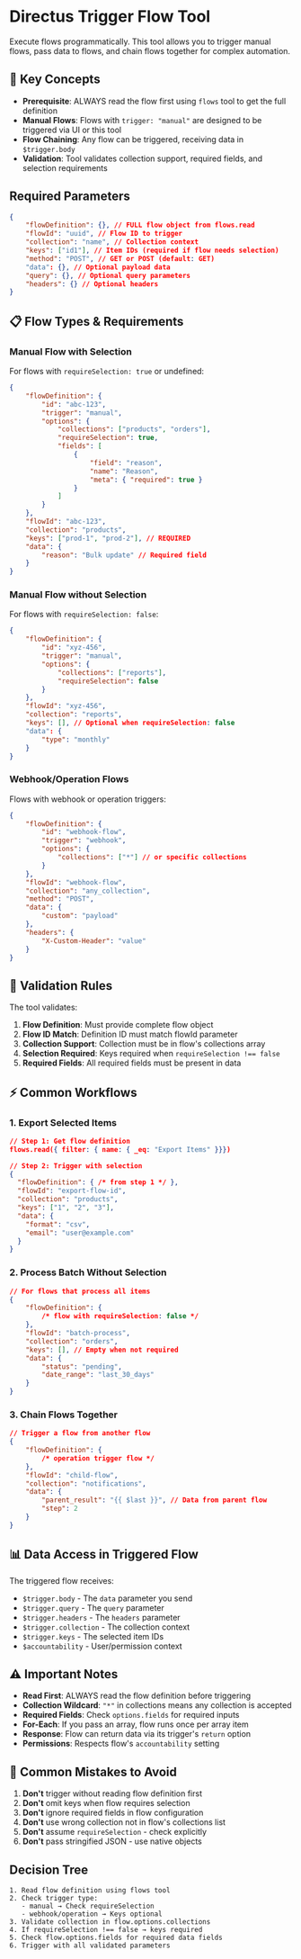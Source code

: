 # Directus Trigger Flow Tool

Execute flows programmatically. This tool allows you to trigger manual flows, pass data to flows, and chain flows
together for complex automation.

## 🔑 Key Concepts

- **Prerequisite**: ALWAYS read the flow first using `flows` tool to get the full definition
- **Manual Flows**: Flows with `trigger: "manual"` are designed to be triggered via UI or this tool
- **Flow Chaining**: Any flow can be triggered, receiving data in `$trigger.body`
- **Validation**: Tool validates collection support, required fields, and selection requirements

## Required Parameters

```json
{
	"flowDefinition": {}, // FULL flow object from flows.read
	"flowId": "uuid", // Flow ID to trigger
	"collection": "name", // Collection context
	"keys": ["id1"], // Item IDs (required if flow needs selection)
	"method": "POST", // GET or POST (default: GET)
	"data": {}, // Optional payload data
	"query": {}, // Optional query parameters
	"headers": {} // Optional headers
}
```

## 📋 Flow Types & Requirements

### Manual Flow with Selection

For flows with `requireSelection: true` or undefined:

```json
{
	"flowDefinition": {
		"id": "abc-123",
		"trigger": "manual",
		"options": {
			"collections": ["products", "orders"],
			"requireSelection": true,
			"fields": [
				{
					"field": "reason",
					"name": "Reason",
					"meta": { "required": true }
				}
			]
		}
	},
	"flowId": "abc-123",
	"collection": "products",
	"keys": ["prod-1", "prod-2"], // REQUIRED
	"data": {
		"reason": "Bulk update" // Required field
	}
}
```

### Manual Flow without Selection

For flows with `requireSelection: false`:

```json
{
	"flowDefinition": {
		"id": "xyz-456",
		"trigger": "manual",
		"options": {
			"collections": ["reports"],
			"requireSelection": false
		}
	},
	"flowId": "xyz-456",
	"collection": "reports",
	"keys": [], // Optional when requireSelection: false
	"data": {
		"type": "monthly"
	}
}
```

### Webhook/Operation Flows

Flows with webhook or operation triggers:

```json
{
	"flowDefinition": {
		"id": "webhook-flow",
		"trigger": "webhook",
		"options": {
			"collections": ["*"] // or specific collections
		}
	},
	"flowId": "webhook-flow",
	"collection": "any_collection",
	"method": "POST",
	"data": {
		"custom": "payload"
	},
	"headers": {
		"X-Custom-Header": "value"
	}
}
```

## 🔄 Validation Rules

The tool validates:

1. **Flow Definition**: Must provide complete flow object
2. **Flow ID Match**: Definition ID must match flowId parameter
3. **Collection Support**: Collection must be in flow's collections array
4. **Selection Required**: Keys required when `requireSelection !== false`
5. **Required Fields**: All required fields must be present in data

## ⚡ Common Workflows

### 1. Export Selected Items

```json
// Step 1: Get flow definition
flows.read({ filter: { name: { _eq: "Export Items" }}})

// Step 2: Trigger with selection
{
  "flowDefinition": { /* from step 1 */ },
  "flowId": "export-flow-id",
  "collection": "products",
  "keys": ["1", "2", "3"],
  "data": {
    "format": "csv",
    "email": "user@example.com"
  }
}
```

### 2. Process Batch Without Selection

```json
// For flows that process all items
{
	"flowDefinition": {
		/* flow with requireSelection: false */
	},
	"flowId": "batch-process",
	"collection": "orders",
	"keys": [], // Empty when not required
	"data": {
		"status": "pending",
		"date_range": "last_30_days"
	}
}
```

### 3. Chain Flows Together

```json
// Trigger a flow from another flow
{
	"flowDefinition": {
		/* operation trigger flow */
	},
	"flowId": "child-flow",
	"collection": "notifications",
	"data": {
		"parent_result": "{{ $last }}", // Data from parent flow
		"step": 2
	}
}
```

## 📊 Data Access in Triggered Flow

The triggered flow receives:

- `$trigger.body` - The `data` parameter you send
- `$trigger.query` - The `query` parameter
- `$trigger.headers` - The `headers` parameter
- `$trigger.collection` - The collection context
- `$trigger.keys` - The selected item IDs
- `$accountability` - User/permission context

## ⚠️ Important Notes

- **Read First**: ALWAYS read the flow definition before triggering
- **Collection Wildcard**: `"*"` in collections means any collection is accepted
- **Required Fields**: Check `options.fields` for required inputs
- **For-Each**: If you pass an array, flow runs once per array item
- **Response**: Flow can return data via its trigger's `return` option
- **Permissions**: Respects flow's `accountability` setting

## 🚨 Common Mistakes to Avoid

1. **Don't** trigger without reading flow definition first
2. **Don't** omit keys when flow requires selection
3. **Don't** ignore required fields in flow configuration
4. **Don't** use wrong collection not in flow's collections list
5. **Don't** assume `requireSelection` - check explicitly
6. **Don't** pass stringified JSON - use native objects

## Decision Tree

```
1. Read flow definition using flows tool
2. Check trigger type:
   - manual → Check requireSelection
   - webhook/operation → Keys optional
3. Validate collection in flow.options.collections
4. If requireSelection !== false → keys required
5. Check flow.options.fields for required data fields
6. Trigger with all validated parameters
```
